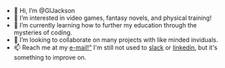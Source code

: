 - 👋 Hi, I’m @GIJackson
- 👀 I’m interested in video games, fantasy novels, and physical training!
- 🌱 I’m currently learning how to further my education through the mysteries of coding.
- 💞️ I’m looking to collaborate on many projects with like minded inviduals. 
- 📫 Reach me at my <a href="mailto:gijcancer@gmail.com">e-mail!"</a> I'm still not used to <a href="https://app.slack.com/client/T028GLGJNT1/browse-files/user_profile/U03DZDWCH0D">slack</a> or <a href="https://www.linkedin.com/in/guillermo-jackson-40846723a">linkedin</a>, but it's something to improve on.  

<!---
GIJackson/GIJackson is a ✨ special ✨ repository because its `README.md` (this file) appears on your GitHub profile.
You can click the Preview link to take a look at your changes.
--->
